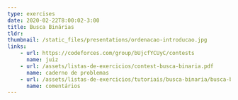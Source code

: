```yaml
---
type: exercises
date: 2020-02-22T8:00:02-3:00
title: Busca Binárias
tldr: 
thumbnail: /static_files/presentations/ordenacao-introducao.jpg
links: 
    - url: https://codeforces.com/group/bUjcfYCUyC/contests
      name: juiz
    - url: /assets/listas-de-exercicios/contest-busca-binaria.pdf
      name: caderno de problemas
    - url: /assets/listas-de-exercicios/tutoriais/busca-binaria/busca-binaria.pdf
      name: comentários
---
```

